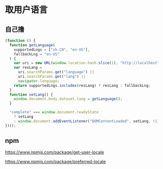 # 取用户语言

## 自己撸

```js
(function () {
  function getLanguage(
    supportedLngs = ["zh-CN", "en-US"],
    fallbackLng = "en-US"
  ) {
    var uri = new URL(window.location.hash.slice(1), "http://localhost");
    var resLang =
      uri.searchParams.get("language") ||
      uri.searchParams.get("lang") ||
      navigator.language;
    return supportedLngs.includes(resLang) ? resLang : fallbackLng;
  }
  function setLang() {
    window.document.body.dataset.lang = getLanguage();
  }

  "complete" === window.document.readyState
    ? setLang
    : window.document.addEventListener("DOMContentLoaded", setLang, !1);
})();
```

## npm

<https://www.npmjs.com/package/get-user-locale>

<https://www.npmjs.com/package/preferred-locale>

